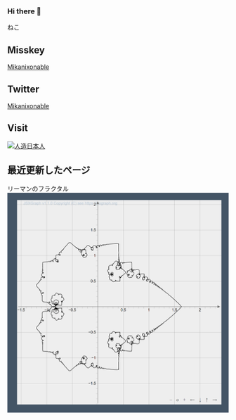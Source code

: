 ### Hi there 👋
ねこ


## Misskey
[Mikanixonable](https://misskey.io/@Mikanixonable)

## Twitter
[Mikanixonable](https://twitter.com/Mikanixonable)

## Visit
[![人造日本人](https://mikanixonable.github.io/banner.png)](https://mikanixonable.github.io/)

## 最近更新したページ
リーマンのフラクタル
[![82](1.png)](https://mikanixonable.github.io/82)

<!--
**Mikanixonable/Mikanixonable** is a ✨ _special_ ✨ repository because its `README.md` (this file) appears on your GitHub profile.

Here are some ideas to get you started:

- 🔭 I’m currently working on ...
- 🌱 I’m currently learning ...
- 👯 I’m looking to collaborate on ...
- 🤔 I’m looking for help with ...
- 💬 Ask me about ...
- 📫 How to reach me: ...
- 😄 Pronouns: ...
- ⚡ Fun fact: ...
-->
